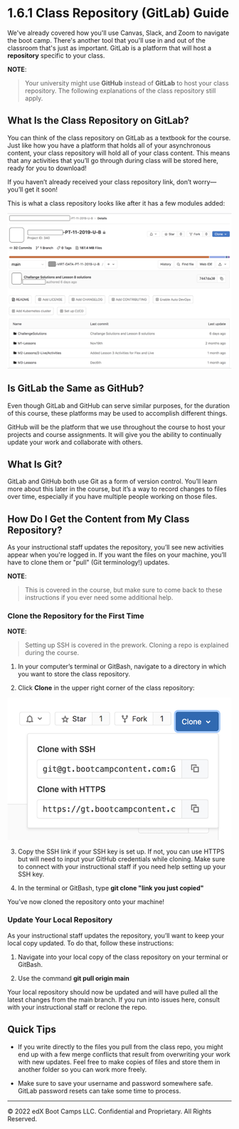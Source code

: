 # 1.6.1 Class Repository (GitLab) Guide
We've already covered how you'll use Canvas, Slack, and Zoom to navigate the boot camp. There's another tool that you'll use in and out of the classroom that's just as important. GitLab is a platform that will host a **repository** specific to your class.

**NOTE**:
> Your university might use **GitHub** instead of **GitLab** to host your class repository. The following explanations of the class repository still apply.

## What Is the Class Repository on GitLab?
You can think of the class repository on GitLab as a textbook for the course. Just like how you have a platform that holds all of your asynchronous content, your class repository will hold all of your class content. This means that any activities that you’ll go through during class will be stored here, ready for you to download!

If you haven’t already received your class repository link, don’t worry—you’ll get it soon!

This is what a class repository looks like after it has a few modules added:

![](../../img/01-modality-gitlab-repo.png)

## Is GitLab the Same as GitHub?
Even though GitLab and GitHub can serve similar purposes, for the duration of this course, these platforms may be used to accomplish different things.

GitHub will be the platform that we use throughout the course to host your projects and course assignments. It will give you the ability to continually update your work and collaborate with others.

## What Is Git?
GitLab and GitHub both use Git as a form of version control. You’ll learn more about this later in the course, but it’s a way to record changes to files over time, especially if you have multiple people working on those files.

## How Do I Get the Content from My Class Repository?
As your instructional staff updates the repository, you’ll see new activities appear when you're logged in. If you want the files on your machine, you’ll have to clone them or "pull" (Git terminology!) updates.

**NOTE**:
> This is covered in the course, but make sure to come back to these instructions if you ever need some additional help.

### Clone the Repository for the First Time

**NOTE**:
> Setting up SSH is covered in the prework. Cloning a repo is explained during the course.

1. In your computer’s terminal or GitBash, navigate to a directory in which you want to store the class repository.

2. Click **Clone** in the upper right corner of the class repository:

![](../../img/02-modality-gitlab-clone-repo.png)

3. Copy the SSH link if your SSH key is set up. If not, you can use HTTPS but will need to input your GitHub credentials while cloning. Make sure to connect with your instructional staff if you need help setting up your SSH key.

4. In the terminal or GitBash, type **git clone "link you just copied"**

You’ve now cloned the repository onto your machine!

### Update Your Local Repository
As your instructional staff updates the repository, you’ll want to keep your local copy updated. To do that, follow these instructions:

1. Navigate into your local copy of the class repository on your terminal or GitBash.

2. Use the command **git pull origin main**

Your local repository should now be updated and will have pulled all the latest changes from the main branch. If you run into issues here, consult with your instructional staff or reclone the repo.

## Quick Tips
* If you write directly to the files you pull from the class repo, you might end up with a few merge conflicts that result from overwriting your work with new updates. Feel free to make copies of files and store them in another folder so you can work more freely.

* Make sure to save your username and password somewhere safe. GitLab password resets can take some time to process.

---
© 2022 edX Boot Camps LLC. Confidential and Proprietary. All Rights Reserved.